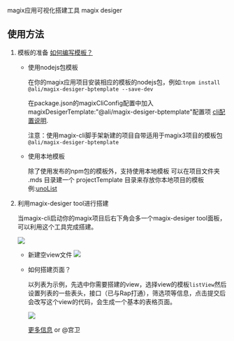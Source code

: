 magix应用可视化搭建工具 magix desiger

## 使用方法

1. 模板的准备 [如何编写模板？](http://gitlab.alibaba-inc.com/thx/magix-desiger/tree/master/bptemplate)

   + 使用nodejs包模板

       在你的magix应用项目安装相应的模板的nodejs包，例如:```tnpm install @ali/magix-desiger-bptemplate --save-dev```

       在package.json的magixCliConfig配置中加入magixDesigerTemplate:"@ali/magix-desiger-bptemplate"配置项 [cli配置说明](https://thx.github.io/magix-cli-book/#/config).

       注意：使用magix-cli脚手架新建的项目自带适用于magix3项目的模板包`@ali/magix-desiger-bptemplate`

   + 使用本地模板

      除了使用发布的npm包的模板外，支持使用本地模板 可以在项目文件夹 .mds 目录建一个 projectTemplate 目录来存放你本地项目的模板 例:[unoList](http://gitlab.alibaba-inc.com/mm/workbench/tree/master/.mds/projectTemplate)     

  
2. 利用magix-desiger tool进行搭建

   当magix-cli启动你的magix项目后右下角会多一个magix-desiger tool面板，可以利用这个工具完成搭建。
   
   ![](https://img.alicdn.com/tfs/TB1Ezj0tCzqK1RjSZFpXXakSXXa-180-42.png)

   + 新建空view文件
   ![](https://img.alicdn.com/tfs/TB1kNL0tCzqK1RjSZFjXXblCFXa-811-310.gif)

   + 如何搭建页面？
   
     以列表为示例，先选中你需要搭建的view，选择view的模板`listView`然后设置列表的一些表头，接口（已与Rap打通），筛选项等信息，点击提交后会改写这个view的代码，会生成一个基本的表格页面。
     
     ![](https://img.alicdn.com/tfs/TB1DHP6tCzqK1RjSZPcXXbTepXa-1894-869.gif)

     [更多信息](http://gitlab.alibaba-inc.com/thx/magix-desiger) or @宫卫
